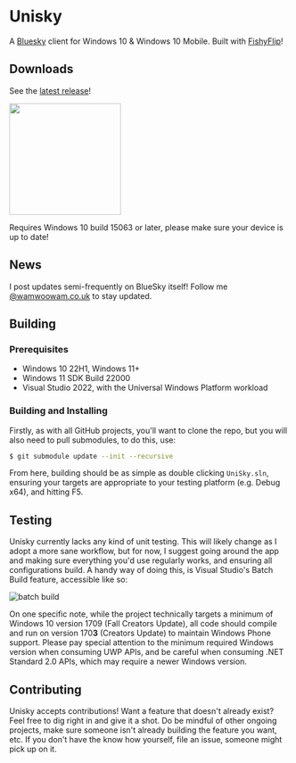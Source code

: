 # Unisky
A [Bluesky](https://bsky.app) client for Windows 10 & Windows 10 Mobile. Built with [FishyFlip](https://drasticactions.github.io/FishyFlip/)! 

## Downloads
See the [latest release](https://github.com/UnicordDev/UniSky/releases)!

<a href="https://apps.microsoft.com/detail/9mxts7g6fchx?mode=direct">
	<img src="https://get.microsoft.com/images/en-gb%20dark.svg" width="200"/>
</a>

Requires Windows 10 build 15063 or later, please make sure your device is up to date!

## News
I post updates semi-frequently on BlueSky itself! Follow me [@wamwoowam.co.uk](https://bsky.app/profile/wamwoowam.co.uk) to stay updated.

## Building
### Prerequisites
- Windows 10 22H1, Windows 11+
- Windows 11 SDK Build 22000
- Visual Studio 2022, with the Universal Windows Platform workload

### Building and Installing
Firstly, as with all GitHub projects, you'll want to clone the repo, but you will also need to pull submodules, to do this, use:

```sh
$ git submodule update --init --recursive
```

From here, building should be as simple as double clicking `UniSky.sln`, ensuring your targets are appropriate to your testing platform (e.g. Debug x64), and hitting F5. 

## Testing
Unisky currently lacks any kind of unit testing. This will likely change as I adopt a more sane workflow, but for now, I suggest going around the app and making sure everything you'd use regularly works, and ensuring all configurations build. A handy way of doing this, is Visual Studio's Batch Build feature, accessible like so:

![batch build](https://i.imgur.com/8bvkRRv.png)

On one specific note, while the project technically targets a minimum of Windows 10 version 1709 (Fall Creators Update), all code should compile and run on version 170**3** (Creators Update) to maintain Windows Phone support. Please pay special attention to the minimum required Windows version when consuming UWP APIs, and be careful when consuming .NET Standard 2.0 APIs, which may require a newer Windows version.

## Contributing
Unisky accepts contributions! Want a feature that doesn't already exist? Feel free to dig right in and give it a shot. Do be mindful of other ongoing projects, make sure someone isn't already building the feature you want, etc. If you don't have the know how yourself, file an issue, someone might pick up on it.
